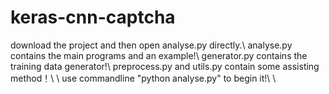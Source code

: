 # keras-cnn-captcha
download the project and then open analyse.py directly.\\
analyse.py contains the main programs and an example!\\
generator.py contains the training data generator!\\
preprocess.py and utils.py contain some assisting method！\\
\\
use commandline "python analyse.py" to begin it!\\
\\
